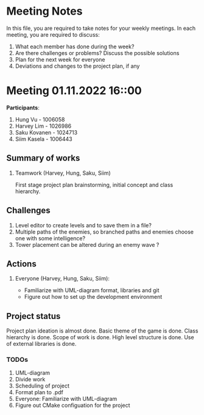 # Meeting Notes
In this file, you are required to take notes for your weekly meetings. 
In each meeting, you are required to discuss:

1. What each member has done during the week?
2. Are there challenges or problems? Discuss the possible solutions
3. Plan for the next week for everyone
4. Deviations and changes to the project plan, if any

# Meeting 01.11.2022 16::00

**Participants**: 
1. Hung Vu - 1006058
2. Harvey Lim - 1026986
3. Saku Kovanen - 1024713
4. Siim Kasela - 1006443 

## Summary of works
1. Teamwork (Harvey, Hung, Saku, Siim) 
   
   First stage project plan brainstorming, initial concept and class hierarchy.


## Challenges

1. Level editor to create levels and to save them in a file?
2. Multiple paths of the enemies, so branched paths and enemies choose one with some intelligence? 
3. Tower placement can be altered during an enemy wave ?


## Actions
1. Everyone (Harvey, Hung, Saku, Siim):

   - Familiarize with UML-diagram format, libraries and git
   - Figure out how to set up the development environment   


## Project status 
Project plan ideation is almost done. Basic theme of the game is done. Class hierarchy is done. Scope of work is done. High level structure is done. Use of external libraries is done.
 

### TODOs
1. UML-diagram
2. Divide work
3. Scheduling of project
4. Format plan to .pdf
5. Everyone: Familiarize with UML-diagram
6. Figure out CMake configuation for the project

<!--
# Meeting dd.mm.2021 HH::MM

**Participants**: 
1. Member 1
2. Member 2
3. Member 3
4. Member 4 

## Summary of works
1. Member 1 
   
   Implementing the class XX. Tested the class XX. 
   Results are in `tests/<class-xx-tests>`. Resolved the identified problems.

2. Member 2

   Same as above

3. ...

## Challenges

1. The integration of UI with the monsters requires an abstract interface.
2. ...

## Actions
1. Member 1 is going to look into defining an abstract interface for monsters 
   to enable easy UI integration.
2. Member 2 is going to work with Member 1 to use abstract interface in derived 
   monster classes.
3. Member 2 is going to test the interface.
4. Member 3 is going to use ...

> Please reflect these action decisions in your git commit messages so that 
> your group members and advisor can follow the progress.

## Project status 
Short summary of current project status. 

### TODOs
1. Member 1: Write an action.
2. ...
-->

